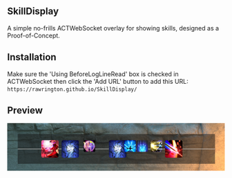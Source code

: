 ## SkillDisplay
A simple no-frills ACTWebSocket overlay for showing skills, designed as a Proof-of-Concept.

## Installation
Make sure the 'Using BeforeLogLineRead' box is checked in ACTWebSocket then click the 'Add URL' button to add this URL:
`https://rawrington.github.io/SkillDisplay/`

## Preview
![preview.png](./images/preview.png)